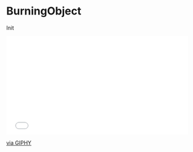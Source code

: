 # BurningObject
Init
<iframe src="//giphy.com/embed/3o6ZtotyXoOAgYH56g" width="480" height="260" frameBorder="0" class="giphy-embed" allowFullScreen></iframe><p><a href="http://giphy.com/gifs/3o6ZtotyXoOAgYH56g">via GIPHY</a></p>
